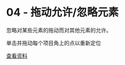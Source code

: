 # 04 - 拖动允许/忽略元素

忽略对某些元素的拖动而对其他元素的允许。

单击并拖动每个项目角上的点以重新定位

[查看资料](https://github.com/merfais/vue-grid-layout-v3/blob/master/website/docs/.vuepress/components/Example04AllowIgnore.vue)

<ClientOnly>
<Example04AllowIgnore></Example04AllowIgnore>
</ClientOnly>

